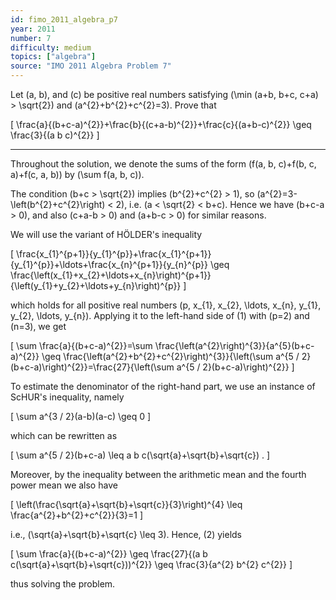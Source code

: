 ```yaml
---
id: fimo_2011_algebra_p7
year: 2011
number: 7
difficulty: medium
topics: ["algebra"]
source: "IMO 2011 Algebra Problem 7"
---
```


Let \(a, b\), and \(c\) be positive real numbers satisfying \(\min (a+b, b+c, c+a) > \sqrt{2}\) and \(a^{2}+b^{2}+c^{2}=3\). Prove that

\[
\frac{a}{(b+c-a)^{2}}+\frac{b}{(c+a-b)^{2}}+\frac{c}{(a+b-c)^{2}} \geq \frac{3}{(a b c)^{2}}
\]

---
Throughout the solution, we denote the sums of the form \(f(a, b, c)+f(b, c, a)+f(c, a, b)\) by \(\sum f(a, b, c)\).

The condition \(b+c > \sqrt{2}\) implies \(b^{2}+c^{2} > 1\), so \(a^{2}=3-\left(b^{2}+c^{2}\right) < 2\), i.e. \(a < \sqrt{2} < b+c\). Hence we have \(b+c-a > 0\), and also \(c+a-b > 0\) and \(a+b-c > 0\) for similar reasons.

We will use the variant of HÖLDER's inequality

\[
\frac{x_{1}^{p+1}}{y_{1}^{p}}+\frac{x_{1}^{p+1}}{y_{1}^{p}}+\ldots+\frac{x_{n}^{p+1}}{y_{n}^{p}} \geq \frac{\left(x_{1}+x_{2}+\ldots+x_{n}\right)^{p+1}}{\left(y_{1}+y_{2}+\ldots+y_{n}\right)^{p}}
\]

which holds for all positive real numbers \(p, x_{1}, x_{2}, \ldots, x_{n}, y_{1}, y_{2}, \ldots, y_{n}\). Applying it to the left-hand side of (1) with \(p=2\) and \(n=3\), we get

\[
\sum \frac{a}{(b+c-a)^{2}}=\sum \frac{\left(a^{2}\right)^{3}}{a^{5}(b+c-a)^{2}} \geq \frac{\left(a^{2}+b^{2}+c^{2}\right)^{3}}{\left(\sum a^{5 / 2}(b+c-a)\right)^{2}}=\frac{27}{\left(\sum a^{5 / 2}(b+c-a)\right)^{2}}
\]

To estimate the denominator of the right-hand part, we use an instance of ScHUR's inequality, namely

\[
\sum a^{3 / 2}(a-b)(a-c) \geq 0
\]

which can be rewritten as

\[
\sum a^{5 / 2}(b+c-a) \leq a b c(\sqrt{a}+\sqrt{b}+\sqrt{c}) .
\]

Moreover, by the inequality between the arithmetic mean and the fourth power mean we also have

\[
\left(\frac{\sqrt{a}+\sqrt{b}+\sqrt{c}}{3}\right)^{4} \leq \frac{a^{2}+b^{2}+c^{2}}{3}=1
\]

i.e., \(\sqrt{a}+\sqrt{b}+\sqrt{c} \leq 3\). Hence, (2) yields

\[
\sum \frac{a}{(b+c-a)^{2}} \geq \frac{27}{(a b c(\sqrt{a}+\sqrt{b}+\sqrt{c}))^{2}} \geq \frac{3}{a^{2} b^{2} c^{2}}
\]

thus solving the problem.
